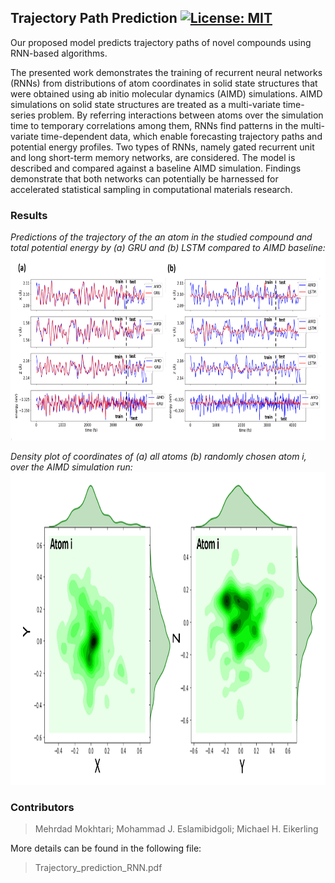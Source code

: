 ## Trajectory Path Prediction [![License: MIT](https://img.shields.io/badge/License-MIT-yellow.svg)](https://opensource.org/licenses/MIT)

Our proposed model predicts trajectory paths of novel compounds using RNN-based algorithms.

The presented work demonstrates the training of recurrent neural networks (RNNs) from distributions of atom coordinates in solid state structures that were obtained using ab initio molecular dynamics (AIMD) simulations. AIMD simulations on solid state structures are treated as a multi-variate time-series problem. By referring interactions between atoms over the simulation time to temporary correlations among them, RNNs find patterns in the multi-variate time-dependent data, which enable forecasting trajectory paths and potential energy profiles. Two types of RNNs, namely gated recurrent unit and long short-term memory networks, are considered. The model is described and compared against a baseline AIMD simulation. Findings demonstrate that both networks can potentially be harnessed for accelerated statistical sampling in computational materials research.

### Results

*Predictions of the trajectory of the an atom in the studied compound and total potential energy by (a) GRU and (b) LSTM compared to AIMD baseline:*
<img src="https://raw.githubusercontent.com/Mehrdad93/mehrdad93.github.io/master/images/predict.png" width="800" height="300" />

*Density plot of coordinates of (a) all atoms (b) randomly chosen atom i, over the AIMD simulation run:*
<img src="https://raw.githubusercontent.com/Mehrdad93/mehrdad93.github.io/master/images/Density.png" width="600" height="500" />

### Contributors
> Mehrdad Mokhtari;
> ‪Mohammad J. Eslamibidgoli‬;
> Michael H. Eikerling

More details can be found in the following file:
> Trajectory_prediction_RNN.pdf
